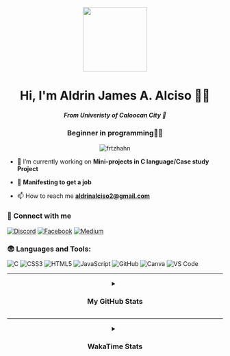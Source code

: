 <div align="center">
  <img height="150" src="https://miro.medium.com/v2/1*tGHAV9yItR_FISNYM7HGqQ.gif"  />
</div>

<h1 align="center">Hi, I'm Aldrin James A. Alciso 👨‍💻</h1>
<h5 align="center">From Univeristy of Caloocan City 🏫</h1>
<h3 align="center">Beginner in programming🥀💔</h3>

<p align="center"> <img src="https://komarev.com/ghpvc/?username=frtzhahn&label=Profile%20views&color=0e75b6&style=flat" alt="frtzhahn" /> </p>


- 🤗 I’m currently working on **Mini-projects in C language/Case study Project**

- 🤞 **Manifesting to get a job**

- 📫 How to reach me **aldrinalciso2@gmail.com**


### 🤝 Connect with me

[![Discord](https://img.shields.io/badge/Discord-5865F2?style=for-the-badge&logo=discord&logoColor=white)](https://discord.com/users/drin0_o)
[![Facebook](https://img.shields.io/badge/Facebook-1877F2?style=for-the-badge&logo=facebook&logoColor=white)](https://web.facebook.com/aldrin.alciso.2024)
[![Medium](https://img.shields.io/badge/Medium-12100E?style=for-the-badge&logo=medium&logoColor=white)](https://medium.com/@liohaym)

</p>

### 😨 Languages and Tools:

![C](https://img.shields.io/badge/C-00599C?style=for-the-badge&logo=c&logoColor=white)
![CSS3](https://img.shields.io/badge/CSS3-1572B6?style=for-the-badge&logo=css3&logoColor=white)
![HTML5](https://img.shields.io/badge/HTML5-E34F26?style=for-the-badge&logo=html5&logoColor=white)
![JavaScript](https://img.shields.io/badge/JavaScript-F7DF1E?style=for-the-badge&logo=javascript&logoColor=black)
![GitHub](https://img.shields.io/badge/GitHub-181717?style=for-the-badge&logo=github&logoColor=white)
![Canva](https://img.shields.io/badge/Canva-00C4CC?style=for-the-badge&logo=canva&logoColor=white)
![VS Code](https://img.shields.io/badge/VS%20Code-007ACC?style=for-the-badge&logo=visual-studio-code&logoColor=white)


---

<details align="center">
  <summary> <h3>My GitHub Stats</h3> </summary>
  

[![Frtzhahn's github activity graph](https://github-readme-activity-graph.vercel.app/graph?username=Frtzhahn&theme=react)](https://github.com/ashutosh00710/github-readme-activity-graph)

<div align="center">
  <img width="400" src="https://github-readme-stats.vercel.app/api?username=frtzhahn&show_icons=true&theme=react&hide_border=true&bg_color=0d1117" />
  <img width="425" src="https://github-readme-streak-stats.herokuapp.com?user=frtzhahn&theme=react&hide_border=true&background=0d1117" />
  <img width="400" src="https://github-readme-stats.vercel.app/api/top-langs/?username=frtzhahn&layout=compact&theme=react&hide=Jupyter%20Notebook&hide_border=true&bg_color=0d1117" />
</div>
</details>


---  
<details align="center">
  <summary><h3>WakaTime Stats</h3></summary>

<!--START_SECTION:waka-->
![Code Time](http://img.shields.io/badge/Code%20Time-6%20hrs%2051%20mins-blue)

![Lines of code](https://img.shields.io/badge/From%20Hello%20World%20I%27ve%20Written-14.9%20thousand%20lines%20of%20code-blue)

**I'm a Night 🦉** 

```text
🌞 Morning                59 commits          ███░░░░░░░░░░░░░░░░░░░░░░   13.50 % 
🌆 Daytime                84 commits          █████░░░░░░░░░░░░░░░░░░░░   19.22 % 
🌃 Evening                216 commits         ████████████░░░░░░░░░░░░░   49.43 % 
🌙 Night                  78 commits          ████░░░░░░░░░░░░░░░░░░░░░   17.85 % 
```
📅 **I'm Most Productive on Saturday** 

```text
Monday                   10 commits          █░░░░░░░░░░░░░░░░░░░░░░░░   02.29 % 
Tuesday                  9 commits           █░░░░░░░░░░░░░░░░░░░░░░░░   02.06 % 
Wednesday                8 commits           ░░░░░░░░░░░░░░░░░░░░░░░░░   01.83 % 
Thursday                 4 commits           ░░░░░░░░░░░░░░░░░░░░░░░░░   00.92 % 
Friday                   133 commits         ████████░░░░░░░░░░░░░░░░░   30.43 % 
Saturday                 169 commits         ██████████░░░░░░░░░░░░░░░   38.67 % 
Sunday                   104 commits         ██████░░░░░░░░░░░░░░░░░░░   23.80 % 
```


📊 **This Week I Spent My Time On** 

```text
💬 Programming Languages: 
C                        1 hr 25 mins        ██████████████████████░░░   88.77 % 
YAML                     10 mins             ███░░░░░░░░░░░░░░░░░░░░░░   11.23 % 

🔥 Editors: 
VS Code                  1 hr 36 mins        █████████████████████████   100.00 % 

🐱‍💻 Projects: 
C_language               1 hr 26 mins        ██████████████████████░░░   89.40 % 
codin&programming        5 mins              █░░░░░░░░░░░░░░░░░░░░░░░░   05.68 % 
C_testing_ground         4 mins              █░░░░░░░░░░░░░░░░░░░░░░░░   04.93 % 

💻 Operating System: 
Windows                  1 hr 36 mins        █████████████████████████   100.00 % 
```


<!--END_SECTION:waka-->


<div align="center">
<img height="500"src="https://media.tenor.com/q5JB-FKUvSIAAAAM/queendugif-peace.gif"/>
</div>


</details>





